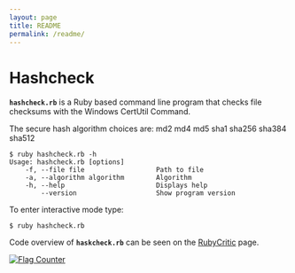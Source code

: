 ```yaml
---
layout: page
title: README
permalink: /readme/
---
```


# Hashcheck

**``hashcheck.rb``** is a Ruby based command line program that
checks file checksums with the Windows CertUtil Command.

The secure hash algorithm choices are: md2 md4 md5 sha1 sha256 sha384 sha512

```
$ ruby hashcheck.rb -h
Usage: hashcheck.rb [options]
    -f, --file file                  Path to file
    -a, --algorithm algorithm        Algorithm
    -h, --help                       Displays help
        --version                    Show program version
```
To enter interactive mode type:
```
$ ruby hashcheck.rb
```
Code overview of **``haskcheck.rb``** can be seen on the [RubyCritic](http://thebeast.me/hashcheck/rubycritic/overview.html) page.

<a href="https://info.flagcounter.com/VIHH"><img src="https://s04.flagcounter.com/count2/VIHH/bg_FFFFFF/txt_000000/border_CCCCCC/columns_2/maxflags_250/viewers_0/labels_1/pageviews_0/flags_0/percent_0/" alt="Flag Counter" border="0"></a>
